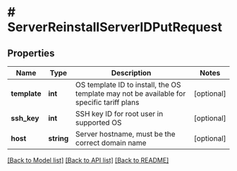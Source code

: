 # # ServerReinstallServerIDPutRequest

## Properties

Name | Type | Description | Notes
------------ | ------------- | ------------- | -------------
**template** | **int** | OS template ID to install, the OS template may not be available for specific tariff plans | [optional]
**ssh_key** | **int** | SSH key ID for root user in supported OS | [optional]
**host** | **string** | Server hostname, must be the correct domain name | [optional]

[[Back to Model list]](../../README.md#models) [[Back to API list]](../../README.md#endpoints) [[Back to README]](../../README.md)
